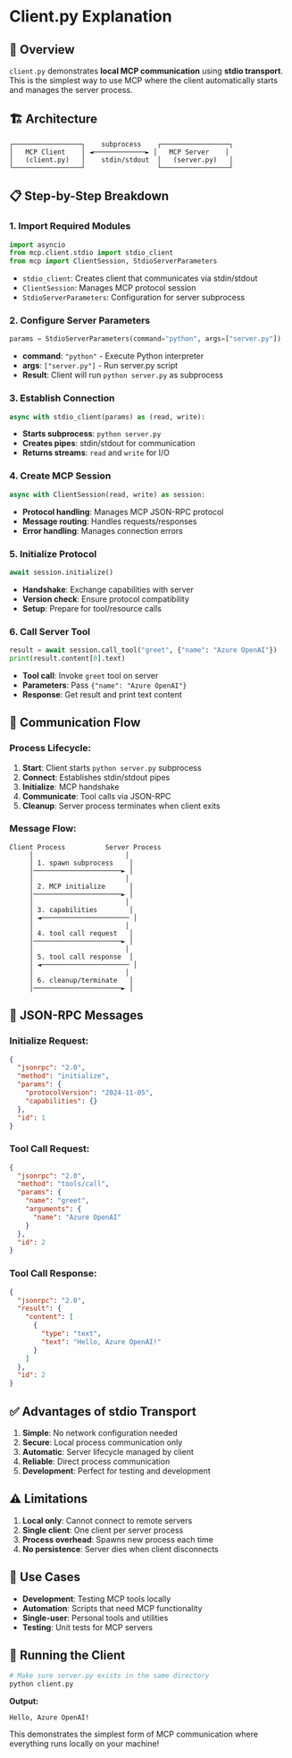 # Client.py Explanation

## 🔗 Overview
`client.py` demonstrates **local MCP communication** using **stdio transport**. This is the simplest way to use MCP where the client automatically starts and manages the server process.

## 🏗️ Architecture
```
┌─────────────────┐    subprocess    ┌─────────────────┐
│   MCP Client    │ ◄─────────────► │   MCP Server    │
│   (client.py)   │    stdin/stdout  │   (server.py)   │
└─────────────────┘                  └─────────────────┘
```

## 📋 Step-by-Step Breakdown

### 1. **Import Required Modules**
```python
import asyncio
from mcp.client.stdio import stdio_client
from mcp import ClientSession, StdioServerParameters
```
- `stdio_client`: Creates client that communicates via stdin/stdout
- `ClientSession`: Manages MCP protocol session
- `StdioServerParameters`: Configuration for server subprocess

### 2. **Configure Server Parameters**
```python
params = StdioServerParameters(command="python", args=["server.py"])
```
- **command**: `"python"` - Execute Python interpreter
- **args**: `["server.py"]` - Run server.py script
- **Result**: Client will run `python server.py` as subprocess

### 3. **Establish Connection**
```python
async with stdio_client(params) as (read, write):
```
- **Starts subprocess**: `python server.py`
- **Creates pipes**: stdin/stdout for communication
- **Returns streams**: `read` and `write` for I/O

### 4. **Create MCP Session**
```python
async with ClientSession(read, write) as session:
```
- **Protocol handling**: Manages MCP JSON-RPC protocol
- **Message routing**: Handles requests/responses
- **Error handling**: Manages connection errors

### 5. **Initialize Protocol**
```python
await session.initialize()
```
- **Handshake**: Exchange capabilities with server
- **Version check**: Ensure protocol compatibility
- **Setup**: Prepare for tool/resource calls

### 6. **Call Server Tool**
```python
result = await session.call_tool("greet", {"name": "Azure OpenAI"})
print(result.content[0].text)
```
- **Tool call**: Invoke `greet` tool on server
- **Parameters**: Pass `{"name": "Azure OpenAI"}`
- **Response**: Get result and print text content

## 🔄 Communication Flow

### Process Lifecycle:
1. **Start**: Client starts `python server.py` subprocess
2. **Connect**: Establishes stdin/stdout pipes
3. **Initialize**: MCP handshake
4. **Communicate**: Tool calls via JSON-RPC
5. **Cleanup**: Server process terminates when client exits

### Message Flow:
```
Client Process          Server Process
     │                       │
     │ 1. spawn subprocess    │
     │──────────────────────► │
     │                       │
     │ 2. MCP initialize      │
     │──────────────────────► │
     │                       │
     │ 3. capabilities        │
     │ ◄────────────────────── │
     │                       │
     │ 4. tool call request   │
     │──────────────────────► │
     │                       │
     │ 5. tool call response  │
     │ ◄────────────────────── │
     │                       │
     │ 6. cleanup/terminate   │
     │──────────────────────► │
```

## 📨 JSON-RPC Messages

### Initialize Request:
```json
{
  "jsonrpc": "2.0",
  "method": "initialize",
  "params": {
    "protocolVersion": "2024-11-05",
    "capabilities": {}
  },
  "id": 1
}
```

### Tool Call Request:
```json
{
  "jsonrpc": "2.0",
  "method": "tools/call",
  "params": {
    "name": "greet",
    "arguments": {
      "name": "Azure OpenAI"
    }
  },
  "id": 2
}
```

### Tool Call Response:
```json
{
  "jsonrpc": "2.0",
  "result": {
    "content": [
      {
        "type": "text",
        "text": "Hello, Azure OpenAI!"
      }
    ]
  },
  "id": 2
}
```

## ✅ Advantages of stdio Transport

1. **Simple**: No network configuration needed
2. **Secure**: Local process communication only
3. **Automatic**: Server lifecycle managed by client
4. **Reliable**: Direct process communication
5. **Development**: Perfect for testing and development

## ⚠️ Limitations

1. **Local only**: Cannot connect to remote servers
2. **Single client**: One client per server process
3. **Process overhead**: Spawns new process each time
4. **No persistence**: Server dies when client disconnects

## 🎯 Use Cases

- **Development**: Testing MCP tools locally
- **Automation**: Scripts that need MCP functionality
- **Single-user**: Personal tools and utilities
- **Testing**: Unit tests for MCP servers

## 🔧 Running the Client

```bash
# Make sure server.py exists in the same directory
python client.py
```

**Output:**
```
Hello, Azure OpenAI!
```

This demonstrates the simplest form of MCP communication where everything runs locally on your machine!
